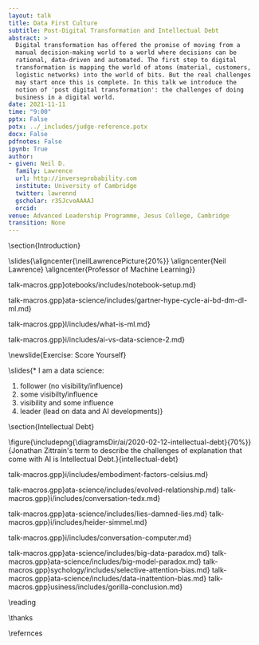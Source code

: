 ```yaml
---
layout: talk
title: Data First Culture
subtitle: Post-Digital Transformation and Intellectual Debt
abstract: >
  Digital transformation has offered the promise of moving from a
  manual decision-making world to a world where decisions can be
  rational, data-driven and automated. The first step to digital
  transformation is mapping the world of atoms (material, customers,
  logistic networks) into the world of bits. But the real challenges
  may start once this is complete. In this talk we introduce the
  notion of 'post digital transformation': the challenges of doing
  business in a digital world.
date: 2021-11-11
time: "9:00"
pptx: False
potx: ../_includes/judge-reference.potx
docx: False
pdfnotes: False
ipynb: True
author:
- given: Neil D.
  family: Lawrence
  url: http://inverseprobability.com
  institute: University of Cambridge
  twitter: lawrennd
  gscholar: r3SJcvoAAAAJ
  orcid: 
venue: Advanced Leadership Programme, Jesus College, Cambridge
transition: None
---
```


\section{Introduction}

\slides{\aligncenter{\neilLawrencePicture{20%}}
\aligncenter{Neil Lawrence}
\aligncenter{Professor of Machine Learning}}

talk-macros.gpp}otebooks/includes/notebook-setup.md}

talk-macros.gpp}ata-science/includes/gartner-hype-cycle-ai-bd-dm-dl-ml.md}

talk-macros.gpp}l/includes/what-is-ml.md}

talk-macros.gpp}i/includes/ai-vs-data-science-2.md}

\newslide{Exercise: Score Yourself}

\slides{* I am a data science: 
1. follower (no visibility/influence)
2. some visibilty/influence
3. visibility and some influence
4. leader (lead on data and AI developments)}


\section{Intellectual Debt}

\figure{\includepng{\diagramsDir/ai/2020-02-12-intellectual-debt}{70%}}{Jonathan Zittrain's term to describe the challenges of explanation that come with AI is Intellectual Debt.}{intellectual-debt}

<!-- Embodiment Factors-->

talk-macros.gpp}i/includes/embodiment-factors-celsius.md}

talk-macros.gpp}ata-science/includes/evolved-relationship.md}
talk-macros.gpp}i/includes/conversation-tedx.md}

<!-- Data Science (why it's happening) -->

talk-macros.gpp}ata-science/includes/lies-damned-lies.md}
talk-macros.gpp}i/includes/heider-simmel.md}

talk-macros.gpp}i/includes/conversation-computer.md}

talk-macros.gpp}ata-science/includes/big-data-paradox.md}
talk-macros.gpp}ata-science/includes/big-model-paradox.md}
talk-macros.gpp}sychology/includes/selective-attention-bias.md}
talk-macros.gpp}ata-science/includes/data-inattention-bias.md}
talk-macros.gpp}usiness/includes/gorilla-conclusion.md}


\reading

\thanks

\refernces
